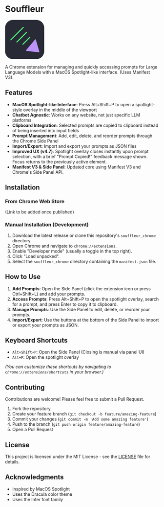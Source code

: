 # Souffleur

![Souffleur Logo](icons/icon128.png)

A Chrome extension for managing and quickly accessing prompts for Large Language Models with a MacOS Spotlight-like interface. (Uses Manifest V3).

## Features

- **MacOS Spotlight-like Interface**: Press Alt+Shift+P to open a spotlight-style overlay in the middle of the viewport
- **Chatbot Agnostic**: Works on any website, not just specific LLM platforms
- **Clipboard Integration**: Selected prompts are copied to clipboard instead of being inserted into input fields
- **Prompt Management**: Add, edit, delete, and reorder prompts through the Chrome Side Panel
- **Import/Export**: Import and export your prompts as JSON files
- **Improved UX (v4.7)**: Spotlight overlay closes instantly upon prompt selection, with a brief "Prompt Copied!" feedback message shown. Focus returns to the previously active element.
- **Manifest V3 & Side Panel**: Updated core using Manifest V3 and Chrome's Side Panel API.

## Installation

### From Chrome Web Store

(Link to be added once published)

### Manual Installation (Development)

1. Download the latest release or clone this repository's `souffleur_chrome` directory.
2. Open Chrome and navigate to `chrome://extensions`.
3. Enable "Developer mode" (usually a toggle in the top right).
4. Click "Load unpacked".
5. Select the `souffleur_chrome` directory containing the `manifest.json` file.

## How to Use

1. **Add Prompts**: Open the Side Panel (click the extension icon or press Ctrl+Shift+L) and add your prompts.
2. **Access Prompts**: Press Alt+Shift+P to open the spotlight overlay, search for a prompt, and press Enter to copy it to clipboard.
3. **Manage Prompts**: Use the Side Panel to edit, delete, or reorder your prompts.
4. **Import/Export**: Use the buttons at the bottom of the Side Panel to import or export your prompts as JSON.

## Keyboard Shortcuts

- `Alt+Shift+P`: Open the Side Panel (Closing is manual via panel UI)
- `Alt+P`: Open the spotlight overlay

*(You can customize these shortcuts by navigating to `chrome://extensions/shortcuts` in your browser.)*

## Contributing

Contributions are welcome! Please feel free to submit a Pull Request.

1. Fork the repository
2. Create your feature branch (`git checkout -b feature/amazing-feature`)
3. Commit your changes (`git commit -m 'Add some amazing feature'`)
4. Push to the branch (`git push origin feature/amazing-feature`)
5. Open a Pull Request

## License

This project is licensed under the MIT License - see the [LICENSE](LICENSE) file for details.

## Acknowledgments

- Inspired by MacOS Spotlight
- Uses the Dracula color theme
- Uses the Inter font family
